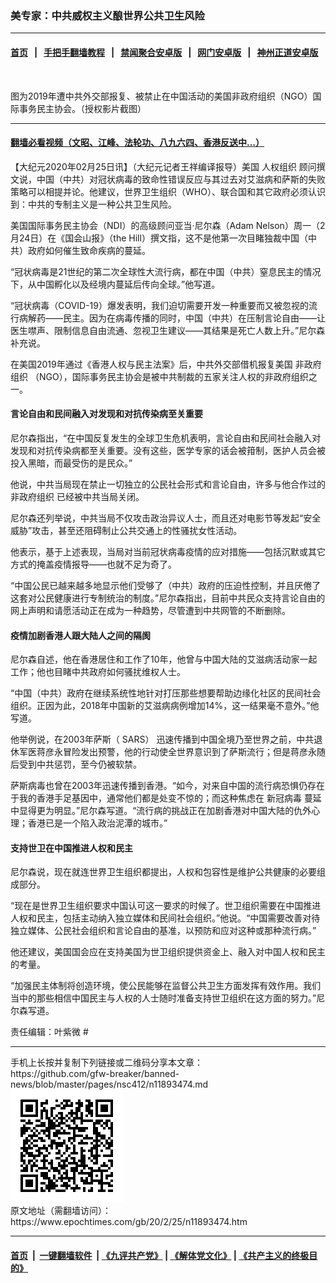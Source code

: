 ### 美专家：中共威权主义酿世界公共卫生风险
------------------------

#### [首页](https://github.com/gfw-breaker/banned-news/blob/master/README.md) &nbsp;&nbsp;|&nbsp;&nbsp; [手把手翻墙教程](https://github.com/gfw-breaker/guides/wiki) &nbsp;&nbsp;|&nbsp;&nbsp; [禁闻聚合安卓版](https://github.com/gfw-breaker/bn-android) &nbsp;&nbsp;|&nbsp;&nbsp; [网门安卓版](https://github.com/oGate2/oGate) &nbsp;&nbsp;|&nbsp;&nbsp; [神州正道安卓版](https://github.com/SzzdOgate/update) 



<div><img alt="" class="aligncenter wp-post-image" src="https://i.epochtimes.com/assets/uploads/2019/12/2019-12-010.16-600x400.jpg"/>
<div class="red16 caption">
 <p>
  图为2019年遭中共外交部报复、被禁止在中国活动的美国非政府组织（NGO）国际事务民主协会。（授权影片截图）
 </p>
</div>
</div><hr/>

#### [翻墙必看视频（文昭、江峰、法轮功、八九六四、香港反送中...）](https://github.com/gfw-breaker/banned-news/blob/master/pages/link3.md)

<div><p>
 【大纪元2020年02月25日讯】（大纪元记者王祥编译报导）美国
 <ok href="https://www.epochtimes.com/gb/tag/%E4%BA%BA%E6%9D%83%E7%BB%84%E7%BB%87.html">
  人权组织
 </ok>
 顾问撰文说，中国（中共）对冠状病毒的致命性错误反应与其过去对艾滋病和萨斯的失败策略可以相提并论。他建议，世界卫生组织（WHO）、联合国和其它政府必须认识到：中共的专制主义是一种公共卫生风险。
</p>
<p>
 美国国际事务民主协会（NDI）的高级顾问亚当‧尼尔森（Adam Nelson）周一（2月24日）在《国会山报》（the Hill）撰文指，这不是他第一次目睹独裁中国（中共）政府如何催生致命疾病的蔓延。
</p>
<p>
 “冠状病毒是21世纪的第二次全球性大流行病，都在中国（中共）窒息民主的情况下，从中国孵化以及经境内蔓延后传向全球。”他写道。
</p>
<p>
 “冠状病毒（COVID-19）爆发表明，我们迫切需要开发一种重要而又被忽视的流行病解药——民主。因为在病毒传播的同时，中国（中共）在压制言论自由——让医生噤声、限制信息自由流通、忽视卫生建议——其结果是死亡人数上升。”尼尔森补充说。
</p>
<p>
 在美国2019年通过《香港人权与民主法案》后，中共外交部借机报复美国
 <ok href="https://www.epochtimes.com/gb/tag/%E9%9D%9E%E6%94%BF%E5%BA%9C%E7%BB%84%E7%BB%87.html">
  非政府组织
 </ok>
 （NGO），国际事务民主协会是被中共制裁的五家关注人权的非政府组织之一。
</p>
<h4>
 言论自由和民间融入对发现和对抗传染病至关重要
</h4>
<p>
 尼尔森指出，“在中国反复发生的全球卫生危机表明，言论自由和民间社会融入对发现和对抗传染病都至关重要。没有这些，医学专家的话会被箝制，医护人员会被投入黑暗，而最受伤的是民众。”
</p>
<p>
 他说，中共当局现在禁止一切独立的公民社会形式和言论自由，许多与他合作过的
 <ok href="https://www.epochtimes.com/gb/tag/%E9%9D%9E%E6%94%BF%E5%BA%9C%E7%BB%84%E7%BB%87.html">
  非政府组织
 </ok>
 已经被中共当局关闭。
</p>
<p>
 尼尔森还列举说，中共当局不仅攻击政治异议人士，而且还对电影节等发起“安全威胁”攻击，甚至还阻碍制止公共交通上的性骚扰女性活动。
</p>
<p>
 他表示，基于上述表现，当局对当前冠状病毒疫情的应对措施——包括沉默或其它方式的掩盖疫情报导——也就不足为奇了。
</p>
<p>
 “中国公民已越来越多地显示他们受够了（中共）政府的压迫性控制，并且厌倦了这套对公民健康进行专制统治的制度。”尼尔森指出，目前中共民众支持言论自由的网上声明和请愿活动正在成为一种趋势，尽管遭到中共网管的不断删除。
</p>
<h4>
 疫情加剧香港人跟大陆人之间的隔阂
</h4>
<p>
 尼尔森自述，他在香港居住和工作了10年，他曾与中国大陆的艾滋病活动家一起工作；他也目睹中共政府如何骚扰维权人士。
</p>
<p>
 “中国（中共）政府在继续系统性地针对打压那些想要帮助边缘化社区的民间社会组织。正因为此，2018年中国新的艾滋病病例增加14%，这一结果毫不意外。”他写道。
</p>
<p>
 他举例说，在2003年萨斯（
 <span class="st">
  SARS）
 </span>
 迅速传播到中国全境乃至世界之前，中共退休军医蒋彦永冒险发出预警，他的行动使全世界意识到了萨斯流行；但是蒋彦永随后受到中共惩罚，至今仍被软禁。
</p>
<p>
 萨斯病毒也曾在2003年迅速传播到香港。“如今，对来自中国的流行病恐惧仍存在于我的香港手足基因中，通常他们都是处变不惊的；而这种焦虑在
 <ok href="https://www.epochtimes.com/gb/tag/%E6%96%B0%E5%86%A0%E7%97%85%E6%AF%92.html">
  新冠病毒
 </ok>
 蔓延中显得更为明显。”尼尔森写道。“流行病的挑战正在加剧香港对中国大陆的仇外心理；香港已是一个陷入政治泥潭的城市。”
</p>
<h4>
 支持世卫在中国推进人权和民主
</h4>
<p>
 尼尔森说，现在就连世界卫生组织都提出，人权和包容性是维护公共健康的必要组成部分。
</p>
<p>
 “现在是世界卫生组织要求中国认可这一要求的时候了。世卫组织需要在中国推进人权和民主，包括主动纳入独立媒体和民间社会组织。”他说。“中国需要改善对待独立媒体、公民社会组织和言论自由的基准，以预防和应对这种或那种流行病。”
</p>
<p>
 他还建议，美国国会应在支持美国为世卫组织提供资金上、融入对中国人权和民主的考量。
</p>
<p>
 “加强民主体制将创造环境，使公民能够在监督公共卫生方面发挥有效作用。我们当中的那些相信中国民主与人权的人士随时准备支持世卫组织在这方面的努力。”尼尔森写道。
</p>
<p>
 责任编辑：叶紫微 #
</p>
</div>
<hr/>
手机上长按并复制下列链接或二维码分享本文章：<br/>
https://github.com/gfw-breaker/banned-news/blob/master/pages/nsc412/n11893474.md <br/>
<a href='https://github.com/gfw-breaker/banned-news/blob/master/pages/nsc412/n11893474.md'><img src='https://github.com/gfw-breaker/banned-news/blob/master/pages/nsc412/n11893474.md.png'/></a> <br/>
原文地址（需翻墙访问）：https://www.epochtimes.com/gb/20/2/25/n11893474.htm


------------------------
#### [首页](https://github.com/gfw-breaker/banned-news/blob/master/README.md) &nbsp;|&nbsp; [一键翻墙软件](https://github.com/gfw-breaker/nogfw/blob/master/README.md) &nbsp;| [《九评共产党》](https://github.com/gfw-breaker/9ping.md/blob/master/README.md#九评之一评共产党是什么) | [《解体党文化》](https://github.com/gfw-breaker/jtdwh.md/blob/master/README.md) | [《共产主义的终极目的》](https://github.com/gfw-breaker/gczydzjmd.md/blob/master/README.md)


<img src='http://gfw-breaker.win/banned-news/pages/nsc412/n11893474.md' width='0px' height='0px'/>